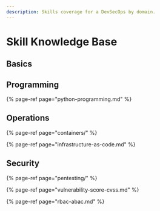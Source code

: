 ```yaml
---
description: Skills coverage for a DevSecOps by domain.
---
```


# Skill Knowledge Base

## Basics

## Programming

{% page-ref page="python-programming.md" %}

## Operations

{% page-ref page="containers/" %}

{% page-ref page="infrastructure-as-code.md" %}

## Security

{% page-ref page="pentesting/" %}

{% page-ref page="vulnerability-score-cvss.md" %}

{% page-ref page="rbac-abac.md" %}







